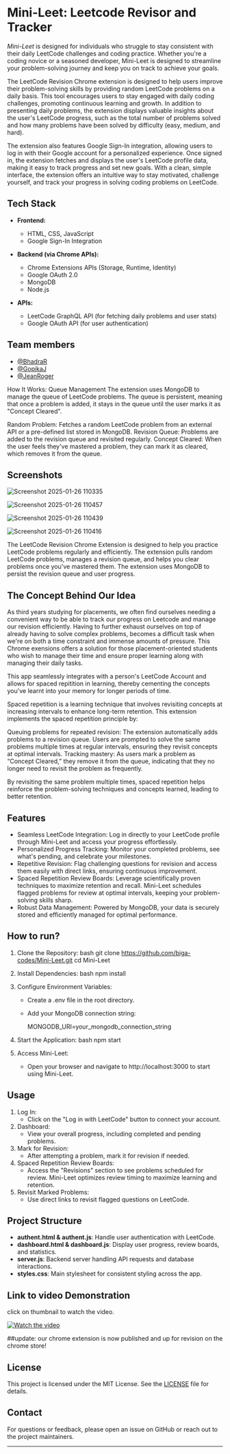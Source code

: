 # Mini-Leet: Leetcode Revisor and Tracker

*Mini-Leet* is designed for individuals who struggle to stay consistent with their daily LeetCode challenges and coding practice. Whether you're a coding novice or a seasoned developer, Mini-Leet is designed to streamline your problem-solving journey and keep you on track to achieve your goals.

The LeetCode Revision Chrome extension is designed to help users improve their problem-solving skills by providing random LeetCode problems on a daily basis. This tool encourages users to stay engaged with daily coding challenges, promoting continuous learning and growth. In addition to presenting daily problems, the extension displays valuable insights about the user's LeetCode progress, such as the total number of problems solved and how many problems have been solved by difficulty (easy, medium, and hard). 

The extension also features Google Sign-In integration, allowing users to log in with their Google account for a personalized experience. Once signed in, the extension fetches and displays the user's LeetCode profile data, making it easy to track progress and set new goals. With a clean, simple interface, the extension offers an intuitive way to stay motivated, challenge yourself, and track your progress in solving coding problems on LeetCode.


## **Tech Stack**

- **Frontend:**
  - HTML, CSS, JavaScript
  - Google Sign-In Integration

- **Backend (via Chrome APIs):**
  - Chrome Extensions APIs (Storage, Runtime, Identity)
  - Google OAuth 2.0
  - MongoDB
  - Node.js

- **APIs:**
  - LeetCode GraphQL API (for fetching daily problems and user stats)
  - Google OAuth API (for user authentication)


## Team members

- [@BhadraR](https://www.github.com/Bhadra2005)
- [@GopikaJ](https://github.com/biga-codes)
- [@JeanRoger](https://github.com/Jean2004-aka)

How It Works:
Queue Management
The extension uses MongoDB to manage the queue of LeetCode problems. The queue is persistent, meaning that once a problem is added, it stays in the queue until the user marks it as "Concept Cleared".

Random Problem: Fetches a random LeetCode problem from an external API or a pre-defined list stored in MongoDB.
Revision Queue: Problems are added to the revision queue and revisited regularly.
Concept Cleared: When the user feels they've mastered a problem, they can mark it as cleared, which removes it from the queue.



## Screenshots

![Screenshot 2025-01-26 110335](https://github.com/user-attachments/assets/f39fb9e7-9982-4a75-8418-e1af91b79436)

![Screenshot 2025-01-26 110457](https://github.com/user-attachments/assets/267f039c-bf28-415a-b085-4535fb2aa1df)

![Screenshot 2025-01-26 110439](https://github.com/user-attachments/assets/a9546254-6a64-4241-b8ba-e5f8f84027e0)

![Screenshot 2025-01-26 110416](https://github.com/user-attachments/assets/46240847-dbf4-4f66-a844-035a8f5e6047)

The LeetCode Revision Chrome Extension is designed to help you practice LeetCode problems regularly and efficiently. The extension pulls random LeetCode problems, manages a revision queue, and helps you clear problems once you've mastered them. The extension uses MongoDB to persist the revision queue and user progress.

## The Concept Behind Our Idea
As third years studying for placements, we often find ourselves needing a convenient way to be able to track our progress on Leetcode and manage our revision efficiently. Having to further exhaust ourselves on top of already having to solve complex problems, becomes a difficult task when we're on both a time constraint and immense amounts of pressure. This Chrome exensions offers a solution for those placement-oriented students who wish to manage their time and ensure proper learning along with managing their daily tasks. 

This app seamlessly integrates with a person's LeetCode Account and allows for spaced repitition in learning, thereby cementing the concepts you've learnt into your memory for longer periods of time.

Spaced repetition is a learning technique that involves revisiting concepts at increasing intervals to enhance long-term retention. This extension implements the spaced repetition principle by:

Queuing problems for repeated revision: The extension automatically adds problems to a revision queue. Users are prompted to solve the same problems multiple times at regular intervals, ensuring they revisit concepts at optimal intervals.
Tracking mastery: As users mark a problem as “Concept Cleared,” they remove it from the queue, indicating that they no longer need to revisit the problem as frequently.

By revisiting the same problem multiple times, spaced repetition helps reinforce the problem-solving techniques and concepts learned, leading to better retention.


## Features

- Seamless LeetCode Integration: Log in directly to your LeetCode profile through Mini-Leet and access your progress effortlessly.  
- Personalized Progress Tracking: Monitor your completed problems, see what's pending, and celebrate your milestones.  
- Repetitive Revision: Flag challenging questions for revision and access them easily with direct links, ensuring continuous improvement.  
- Spaced Repetition Review Boards: Leverage scientifically proven techniques to maximize retention and recall. Mini-Leet schedules flagged problems for review at optimal intervals, keeping your problem-solving skills sharp.  
- Robust Data Management: Powered by MongoDB, your data is securely stored and efficiently managed for optimal performance.  


## How to run?

1. Clone the Repository:
   bash
   git clone https://github.com/biga-codes/Mini-Leet.git
   cd Mini-Leet
   
2. Install Dependencies:
   bash
   npm install
   
3. Configure Environment Variables:
   - Create a .env file in the root directory.
   - Add your MongoDB connection string:
     
     MONGODB_URI=your_mongodb_connection_string
     
4. Start the Application:
   bash
   npm start
   
5. Access Mini-Leet:
   - Open your browser and navigate to http://localhost:3000 to start using Mini-Leet.


## Usage

1. Log In:
   - Click on the "Log in with LeetCode" button to connect your account.  
2. Dashboard:
   - View your overall progress, including completed and pending problems.  
3. Mark for Revision:
   - After attempting a problem, mark it for revision if needed.  
4. Spaced Repetition Review Boards:
   - Access the "Revisions" section to see problems scheduled for review. Mini-Leet optimizes review timing to maximize learning and retention.  
5. Revisit Marked Problems:
   - Use direct links to revisit flagged questions on LeetCode.  


## Project Structure

- **authent.html & authent.js**: Handle user authentication with LeetCode.  
- **dashboard.html & dashboard.js**: Display user progress, review boards, and statistics.  
- **server.js**: Backend server handling API requests and database interactions.  
- **styles.css**: Main stylesheet for consistent styling across the app.  

## Link to video Demonstration
click on thumbnail to watch the video.

[![Watch the video](https://img.youtube.com/vi/xjawPvPf2HQ/0.jpg)](https://youtu.be/xjawPvPf2HQ)

##update:
our chrome extension is now published and up for revision on the chrome store! 

## License

This project is licensed under the MIT License. See the [LICENSE](LICENSE) file for details.

## Contact

For questions or feedback, please open an issue on GitHub or reach out to the project maintainers.

---
